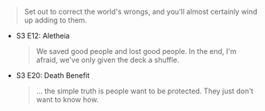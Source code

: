 > Set out to correct the world's wrongs, and you'll almost certainly wind up adding to them.

- S3 E12: Aletheia
  > We saved good people and lost good people. In the end, I'm afraid, we've only given the deck a shuffle.

- S3 E20: Death Benefit
  > ... the simple truth is people want to be protected. They just don't want to know how.
